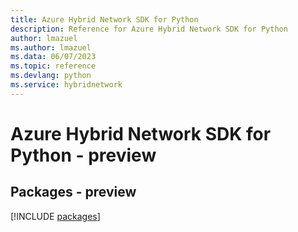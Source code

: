 ```yaml
---
title: Azure Hybrid Network SDK for Python
description: Reference for Azure Hybrid Network SDK for Python
author: lmazuel
ms.author: lmazuel
ms.data: 06/07/2023
ms.topic: reference
ms.devlang: python
ms.service: hybridnetwork
---
```

# Azure Hybrid Network SDK for Python - preview
## Packages - preview
[!INCLUDE [packages](hybrid-network-index.md)]